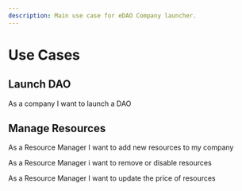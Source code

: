 ```yaml
---
description: Main use case for eDAO Company launcher.
---
```


# Use Cases

## Launch DAO

As a company I want to launch a DAO

## Manage Resources

As a Resource Manager I want to add new resources to my company

As a Resource Manager i want to remove or disable resources

As a Resource Manager I want to update the price of resources

